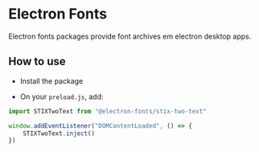 # Electron Fonts

Electron fonts packages provide font archives em electron desktop apps.

## How to use

* Install the package

* On your `preload.js`, add:

```ts
import STIXTwoText from "@electron-fonts/stix-two-text"

window.addEventListener("DOMContentLoaded", () => {
    STIXTwoText.inject()
})
```